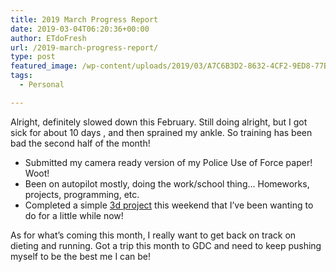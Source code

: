 ```yaml
---
title: 2019 March Progress Report
date: 2019-03-04T06:20:36+00:00
author: ETdoFresh
url: /2019-march-progress-report/
type: post
featured_image: /wp-content/uploads/2019/03/A7C6B3D2-8632-4CF2-9ED8-77B356AB0D97-1200x900.jpeg
tags:
  - Personal

---
```

Alright, definitely slowed down this February. Still doing alright, but I got sick for about 10 days , and then sprained my ankle. So training has been bad the second half of the month!

  * Submitted my camera ready version of my Police Use of Force paper! Woot!
  * Been on autopilot mostly, doing the work/school thing&#8230; Homeworks, projects, programming, etc.
  * Completed a simple [3d project][1] this weekend that I&#8217;ve been wanting to do for a little while now!

As for what&#8217;s coming this month, I really want to get back on track on dieting and running. Got a trip this month to GDC and need to keep pushing myself to be the best me I can be!

 [1]: https://www.etdofresh.com/chrono-cross-serge-fan-art/
